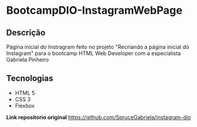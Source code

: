 # BootcampDIO-InstagramWebPage
## Descrição

Página inicial do Instragram feito no projeto "Recriando a página inicial do Instagram" para o bootcamp HTML Web Developer com a especialista Gabriela Pinheiro

## Tecnologias

- HTML 5
- CSS 3 
- Flexbox

**Link repositorio original** https://github.com/SpruceGabriela/instagram-dio
